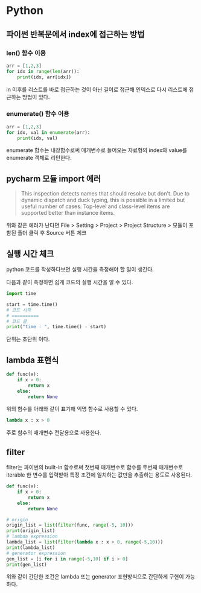 # Python

## 파이썬 반복문에서 index에 접근하는 방법

### len() 함수 이용

```python
arr = [1,2,3]
for idx in range(len(arr)):
	print(idx, arr[idx])
```

in 이후를 리스트를 바로 접근하는 것이 아닌 길이로 접근해 인덱스로 다시 리스트에 접근하는 방법이 있다.

### enumerate() 함수 이용

```python
arr = [1,2,3]
for idx, val in enumerate(arr):
	print(idx, val)
```

enumerate 함수는 내장함수로써 매개변수로 들어오는 자료형의 index와 value를 enumerate 객체로 리턴한다.

## pycharm 모듈 import 에러

> This inspection detects names that should resolve but don't. Due to dynamic dispatch and duck typing, this is possible in a limited but useful number of cases. Top-level and class-level items are supported better than instance items.

위와 같은 에러가 난다면 File > Setting > Project > Project Structure > 모듈이 포함된 폴더 클릭 후 Source 버튼 체크

## 실행 시간 체크

python 코드를 작성하다보면 실행 시간을 측정해야 할 일이 생긴다.

다음과 같이 측정하면 쉽게 코드의 실행 시간을 알 수 있다.

```python
import time

start = time.time()
# 코드 시작
# ==========
# 코드 끝
print("time : ", time.time() - start)
```

단위는 초단위 이다.

## lambda 표현식

```python
def func(x):
    if x > 0:
        return x
    else:
        return None
```

위의 함수를 아래와 같이 표기해 익명 함수로 사용할 수 있다.

```python
lambda x : x > 0
```

주로 함수의 매개변수 전달용으로 사용한다.

## filter

filter는 파이썬의 built-in 함수로써 첫번째 매개변수로 함수를 두번째 매개변수로 iterable 한 변수를 입력받아 특정 조건에 일치하는 값만을 추출하는 용도로 사용된다.

```python
def func(x):
    if x > 0:
        return x
    else:
        return None

# origin
origin_list = list(filter(func, range(-5, 10)))
print(origin_list)
# lambda expression
lambda_list = list(filter(lambda x : x > 0, range(-5,10)))
print(lambda_list)
# generator expression
gen_list = [i for i in range(-5,10) if i > 0]
print(gen_list)
```

위와 같이 간단한 조건은 lambda 또는 generator 표현방식으로 간단하게 구현이 가능하다.

